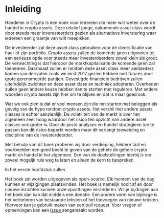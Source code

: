 # Inleiding

Handelen in Crypto is een boek voor iedereen die meer wilt weten over de handel in crypto assets. Deze relatief jonge, opkomende asset class wordt door steeds meer inveresteerders gezien als alternatieve inverstering waar iedereen een graantje van wilt meepikken.

De investeerder zal deze asset class gebruiken voor de diversificatie van haar of zijn portfolio. Crypto assets zullen de komende jaren uitgroeien tot een serieuze optie voor steeds meer investerdeerders zowel klein als groot. De verwachting is dat hierdoor de marktkapitalisatie de komende jaren zal toenemen. Daarnaast zullen er rondom deze asset class meer aanbieders komen van derivaten zoals we eind 2017 gezien hebben met futures door grote gerenomeerde partijen. Gevestigde financiele bedrijven zullen uiteindelijk zwichten en deze asset class en techniek adopteren. Overheden zullen geen andere keuze hebben dan te starten met reguleren. Met andere woorden crypto assets zijn hier om te blijven en dat is maar goed ook.

Wat we ook zien is dat er veel mensen zijn die net starten met beleggen als gevolg van de hype rondom crypto assets. Het vershil met andere assets classes is echter aanzienlijk. De volatiliteit van de markt is over het algemeen zeer hoog waardoor het risico ten opzicht van andere asset classes ook groter is. Door de juiste analyses en handel strategieen toe te passen kan dit risico beperkt worden maar dit verlangt toeweiding en discipline van de investerdeerder.

Met behulp van dit boek proberen wij door verdieping, heldere taal en voorbeelden een goed beeld te geven van de gehele de gehele crypto markt en handel in het algemeen. Een van de doelstellingen hierbij is om zoveel mogeljk ruis weg te laten en alleen de kern te bespreken.

In het eerste hoofdstuk zullen

Het boek zal worden uitgegeven als open-source. Elk moment van de dag kunnen er wijzigingen plaatsvinden. Het boek is namelijk nooit af en door nieuwe inzichten kunnen onze opvattingen veranderen. Wil je bijdragen aan het boek dan kan dat middels een donatie. Een andere vorm van bijdrage is het verbeteren van bestaande teksten of het toevoegen van nieuwe teksten. Hiervoor kan je gebruik maken van een [pull request](https://help.github.com/articles/about-pull-requests/). Voor vragen of opmerkingen kan een [issue ](https://github.com/martijnburgers/handelenincrypto/issues)aangemaakt worden.

